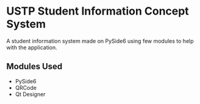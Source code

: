 # USTP Student Information Concept System
A student information system made on PySide6 using few modules to help with the application.

## Modules Used
* PySide6
* QRCode
* Qt Designer

